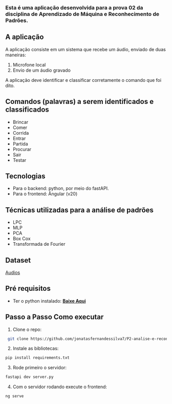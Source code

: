 ### Esta é uma aplicação desenvolvida para a prova 02 da disciplina de Aprendizado de Máquina e Reconhecimento de Padrões.

## A aplicação

A aplicação consiste em um sistema que recebe um áudio, enviado de duas maneiras:
1. Microfone local
2. Envio de um áudio gravado

A aplicação deve identificar e classificar corretamente o comando que foi dito.

## Comandos (palavras) a serem identificados e classificados

- Brincar
- Comer
- Corrida
- Entrar
- Partida
- Procurar
- Sair
- Testar

## Tecnologias
- Para o backend: python, por meio do fastAPI.
- Para o frontend: Ângular (v20)

## Técnicas utilizadas para a análise de padrões
- LPC
- MLP
- PCA
- Box Cox
- Transformada de Fourier

## Dataset

<a href="https://github.com/jonatasfernandessilva7/P2-analise-e-reconhecimento-de-padroes/blob/master/source/Dataset-comandos-voz-20250708T141849Z-1-001.zip">Audios</a>

## Pré requisitos

- Ter o python instalado: <a href="https://www.python.org/downloads/"><strong>Baixe Aqui</strong></a>

## Passo a Passo Como executar

1. Clone o repo: 
```bash 
 git clone https://github.com/jonatasfernandessilva7/P2-analise-e-reconhecimento-de-padroes.git
```

2. Instale as bibliotecas:
```bash
pip install requirements.txt
```

3. Rode primeiro o servidor:
```bash
fastapi dev server.py
```

4. Com o servidor rodando execute o frontend:
```bash
ng serve
```